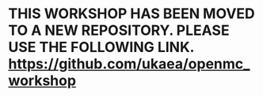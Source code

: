 # THIS WORKSHOP HAS BEEN MOVED TO A NEW REPOSITORY. PLEASE USE THE FOLLOWING LINK. https://github.com/ukaea/openmc_workshop